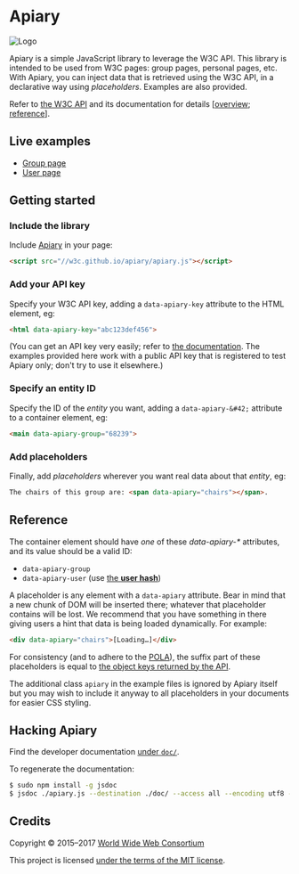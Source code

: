 # Apiary

![Logo](https://w3c.github.io/apiary/logo.svg)

Apiary is a simple JavaScript library to leverage the W3C API.
This library is intended to be used from W3C pages: group pages, personal pages, etc.
With Apiary, you can inject data that is retrieved using the W3C API, in a declarative way using *placeholders*.
Examples are also provided.

Refer to [the W3C API](https://github.com/w3c/w3c-api) and its documentation for details
\[[overview](https://w3c.github.io/w3c-api/); [reference](https://api.w3.org/doc)\].

## Live examples

* [Group page](https://w3c.github.io/apiary/examples/group.html)
* [User page](https://w3c.github.io/apiary/examples/user.html)

## Getting started

### Include the library

Include [Apiary](apiary.js) in your page:  
```html
<script src="//w3c.github.io/apiary/apiary.js"></script>
```

### Add your API key

Specify your W3C API key, adding a `data-apiary-key` attribute to the HTML element, eg:  
```html
<html data-apiary-key="abc123def456">
```
(You can get an API key very easily; refer to [the documentation](https://w3c.github.io/w3c-api/#apikeys).
The examples provided here work with a public API key that is registered to test Apiary only; don't try to use it elsewhere.)

### Specify an entity ID

Specify the ID of the *entity* you want, adding a `data-apiary-&#42;` attribute to a container element, eg:  
```html
<main data-apiary-group="68239">
```

### Add placeholders

Finally, add *placeholders* wherever you want real data about that *entity*, eg:  
```html
The chairs of this group are: <span data-apiary="chairs"></span>.
```

## Reference

The container element should have *one* of these *data-apiary-&#42;* attributes, and its value should be a valid ID:
* `data-apiary-group`
* `data-apiary-user` (use [the **user hash**](https://api.w3.org/doc#get--users-%7Bhash%7D))

A placeholder is any element with a `data-apiary` attribute.
Bear in mind that a new chunk of DOM will be inserted there; whatever that placeholder contains will be lost.
We recommend that you have something in there giving users a hint that data is being loaded dynamically.
For example:
```html
<div data-apiary="chairs">[Loading…]</div>
```

For consistency (and to adhere to the [POLA](https://en.wikipedia.org/wiki/Principle_of_least_astonishment)),
the suffix part of these placeholders is equal to [the object keys returned by the API](https://api.w3.org/doc).

The additional class `apiary` in the example files is ignored by Apiary itself but you may wish to include it anyway to all placeholders in your documents for easier CSS styling.

## Hacking Apiary

Find the developer documentation [under `doc/`](https://w3c.github.io/apiary/doc/Apiary.html).

To regenerate the documentation:

```bash
$ sudo npm install -g jsdoc
$ jsdoc ./apiary.js --destination ./doc/ --access all --encoding utf8 --verbose
```

## Credits

Copyright © 2015&ndash;2017 [World Wide Web Consortium](http://www.w3.org/)

This project is licensed [under the terms of the MIT license](LICENSE.md).
